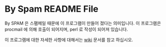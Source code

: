 By Spam README File
====

By SPAM 은 스팸메일 때문에 이 프로그램이 만들어 졌다는 의미입니다. 이 프로그램은
procmail 에 의해 호출이 되어지며, perl 로 작성이 되어져 있습니다.

이 프로그램에 대한 자세한 사항에 대해서는 [wiki](https://github.com/Joungkyun/byspam/wiki) 문서를 참고 하십시오.
